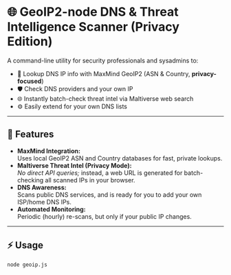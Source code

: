 # 🌐 GeoIP2-node DNS & Threat Intelligence Scanner (Privacy Edition)

A command-line utility for security professionals and sysadmins to:
- 🔎 Lookup DNS IP info with MaxMind GeoIP2 (ASN & Country, **privacy-focused**)
- 🛡️ Check DNS providers and your own IP
- 🌐 Instantly batch-check threat intel via Maltiverse web search
- ⚙️ Easily extend for your own DNS lists

---

## 🚀 Features

- **MaxMind Integration:**  
  Uses local GeoIP2 ASN and Country databases for fast, private lookups.
- **Maltiverse Threat Intel (Privacy Mode):**  
  *No direct API queries;* instead, a web URL is generated for batch-checking all scanned IPs in your browser.
- **DNS Awareness:**  
  Scans public DNS services, and is ready for you to add your own ISP/home DNS IPs.
- **Automated Monitoring:**  
  Periodic (hourly) re-scans, but only if your public IP changes.

---

## ⚡ Usage

```bash
node geoip.js

